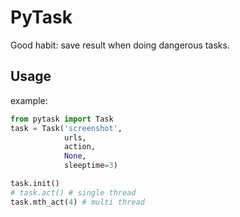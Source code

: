 # PyTask
 Good habit: save result when doing dangerous tasks.

## Usage

example:

```python
from pytask import Task
task = Task('screenshot',
            urls,
            action,
            None,
            sleeptime=3)

task.init()
# task.act() # single thread
task.mth_act(4) # multi thread
```
